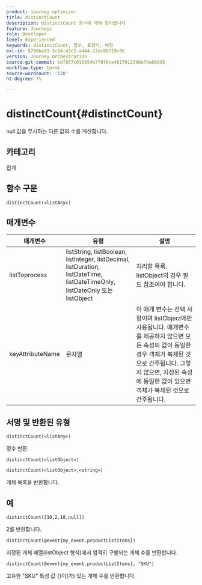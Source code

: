 ```yaml
---
product: journey optimizer
title: distinctCount
description: distinctCount 함수에 대해 알아봅니다
feature: Journeys
role: Developer
level: Experienced
keywords: distinctCount, 함수, 표현식, 여정
exl-id: 8796ba91-5c64-43c2-a444-27ac8b719c86
version: Journey Orchestration
source-git-commit: bdf857c010854b7f0f6ce4817012398e74a068d5
workflow-type: tm+mt
source-wordcount: '138'
ht-degree: 7%

---
```


# distinctCount{#distinctCount}

null 값을 무시하는 다른 값의 수를 계산합니다.

## 카테고리

집계

## 함수 구문

`distinctCount(<listAny>)`

## 매개변수

| 매개변수 | 유형 | 설명 |
|-----------|------------------|------------------|
| listToprocess | listString, listBoolean, listInteger, listDecimal, listDuration, listDateTime, listDateTimeOnly, listDateOnly 또는 listObject | 처리할 목록. listObject의 경우 필드 참조여야 합니다. |
| keyAttributeName | 문자열 | 이 매개 변수는 선택 사항이며 listObject에만 사용됩니다. 매개변수를 제공하지 않으면 모든 속성의 값이 동일한 경우 객체가 복제된 것으로 간주됩니다. 그렇지 않으면, 지정된 속성에 동일한 값이 있으면 객체가 복제된 것으로 간주됩니다. |

## 서명 및 반환된 유형

`distinctCount(<listAny>)`

정수 반환.

`distinctCount(<listObject>)`

`distinctCount(<listObject>,<string>)`

개체 목록을 반환합니다.


## 예

`distinctCount([10,2,10,null])`

2를 반환합니다.

`distinctCount(@event{my_event.productListItems})`

지정된 개체 배열(listObject 형식)에서 엄격히 구별되는 개체 수를 반환합니다.

`distinctCount(@event{my_event.productListItems}, "SKU")`

고유한 &quot;SKU&quot; 특성 값 {}이(가) 있는 개체 수를 반환합니다.
